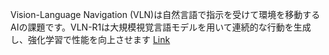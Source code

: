 Vision-Language Navigation (VLN)は自然言語で指示を受けて環境を移動するAIの課題です。VLN-R1は大規模視覚言語モデルを用いて連続的な行動を生成し、強化学習で性能を向上させます
[Link](http://arxiv.org/abs/2506.17221v1)

